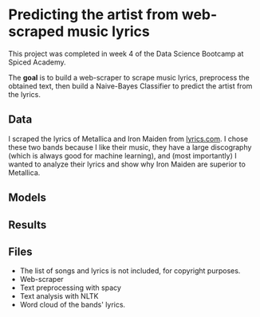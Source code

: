 # Predicting the artist from web-scraped music lyrics

This project was completed in week 4 of the Data Science Bootcamp at Spiced Academy.

The **goal** is to build a web-scraper to scrape music lyrics, preprocess the obtained text, then build a Naive-Bayes Classifier to predict the artist from the lyrics.

## Data
I scraped the lyrics of Metallica and Iron Maiden from [lyrics.com](www.lyrics.com). I chose these two bands because I like their music, they have a large discography (which is always good for machine learning), and (most importantly) I wanted to analyze their lyrics and show why Iron Maiden are superior to Metallica.

## Models

## Results


## Files
- The list of songs and lyrics is not included, for copyright purposes.
- Web-scraper
- Text preprocessing with spacy
- Text analysis with NLTK
- Word cloud of the bands' lyrics.
